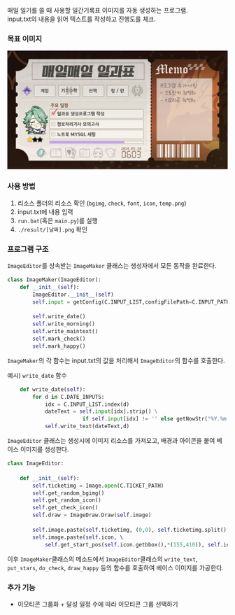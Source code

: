 매일 일기를 쓸 때 사용할 일간기록표 이미지를 자동 생성하는 프로그램.   
input.txt의 내용을 읽어 텍스트를 작성하고 진행도를 체크.  

### 목표 이미지
![일간기록표](./result/240328.png)

### 사용 방법

1. 리소스 폴더의 리소스 확인 (`bgimg`, `check`, `font`, `icon`, `temp.png`)
2. input.txt에 내용 입력
3. `run.bat`(혹은 `main.py`)를 실행
4. `./result/[날짜].png` 확인

### 프로그램 구조

`ImageEditor`를 상속받는 `ImageMaker` 클래스는 생성자에서 모든 동작을 완료한다.  

``` python
class ImageMaker(ImageEditor):
    def __init__(self):
        ImageEditor.__init__(self)
        self.input = getConfig(C.INPUT_LIST,configFilePath=C.INPUT_PATH)

        self.write_date()
        self.write_morning()
        self.write_maintext()
        self.mark_check()
        self.mark_happy()
```

`ImageMaker`의 각 함수는 input.txt의 값을 처리해서 `ImageEditor`의 함수를 호출한다.  

예시) `write_date` 함수  
``` python
    def write_date(self):
        for d in C.DATE_INPUTS:
            idx = C.INPUT_LIST.index(d)
            dateText = self.input[idx].strip() \
                        if self.input[idx] != '' else getNowStr("%Y.%m.%d")
            self.write_text(dateText,d)
```

`ImageEditor` 클래스는 생성시에 이미지 리소스를 가져오고, 배경과 아이콘을 붙여 베이스 이미지를 생성한다. 

``` python
class ImageEditor:

    def __init__(self):
        self.ticketimg = Image.open(C.TICKET_PATH)
        self.get_random_bgimg()
        self.get_random_icon()
        self.get_check_icon()
        self.draw = ImageDraw.Draw(self.image)

        self.image.paste(self.ticketimg, (0,0), self.ticketimg.split()[-1])
        self.image.paste(self.icon, \ 
	        self.get_start_pos(self.icon.getbbox(),*(155,410)), self.icon.split()[-1])
```

이후 `ImageMaker`클래스의 메소드에서 `ImageEditor`클래스의 `write_text`, `put_stars`, `do_check`, `draw_happy` 등의 함수를 호출하여 베이스 이미지를 가공한다. 

### 추가 기능 

- 이모티콘 그룹화 + 달성 일정 수에 따라 이모티콘 그룹 선택하기